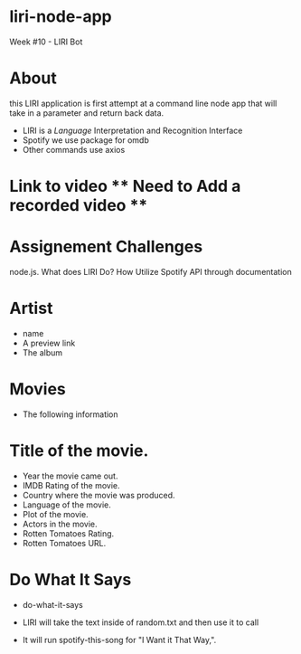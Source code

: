 # liri-node-app
Week #10 - LIRI Bot


# About
this LIRI application is first attempt at a command line node app that will take in a parameter and return back data.
  - LIRI is a _Language_ Interpretation and Recognition Interface
  - Spotify we use package for omdb
  - Other commands use axios

# Link to video   ** Need to Add a recorded video **

# Assignement Challenges
node.js.
What does LIRI Do?  How 
Utilize Spotify API through documentation

# Artist
  - name
  - A preview link
  - The album

# Movies
  - The following information

# Title of the movie.
  - Year the movie came out.
  - IMDB Rating of the movie.
  - Country where the movie was produced.
  - Language of the movie.
  - Plot of the movie.
  - Actors in the movie.
  - Rotten Tomatoes Rating.
  - Rotten Tomatoes URL.

# Do What It Says
  - do-what-it-says
  - LIRI will take the text inside of random.txt and then use it to call

  - It will run spotify-this-song for "I Want it That Way,".
